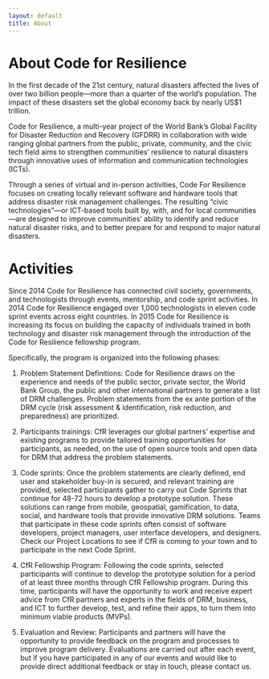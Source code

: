 ```yaml
---
layout: default
title: About 
---
```


About Code for Resilience
=========================

In the first decade of the 21st century, natural disasters affected the lives of over two billion people—more than a quarter of the world’s population. The impact of these disasters set the global economy back by nearly US$1 trillion.
 
Code for Resilience, a multi-year project of the World Bank’s Global Facility for Disaster Reduction and Recovery (GFDRR) in collaboration with wide ranging global partners from the public, private, community, and the civic tech field aims to strengthen communities’ resilience to natural disasters through innovative uses of information and communication technologies (ICTs).
 
Through a series of virtual and in-person activities, Code For Resilience focuses on creating locally relevant software and hardware tools that address disaster risk management challenges. The resulting “civic technologies”—or ICT-based tools built by, with, and for local communities—are designed to improve communities’ ability to identify and reduce natural disaster risks, and to better prepare for and respond to major natural disasters.

Activities
==========

Since 2014 Code for Resilience has connected civil society, governments, and technologists through events, mentorship, and code sprint activities. In 2014 Code for Resilience engaged over 1,000 technologists in eleven code sprint events across eight countries. In 2015 Code for Resilience is increasing its focus on building the capacity of individuals trained in both technology and disaster risk management through the introduction of the Code for Resilience fellowship program. 

Specifically, the program is organized into the following phases:
 
1.  Problem Statement Definitions: Code for Resilience draws on the experience and needs of the public sector, private sector, the World Bank Group, the public and other international partners to generate a list of DRM challenges. Problem statements from the ex ante portion of the DRM cycle (risk assessment & identification, risk reduction, and preparedness) are prioritized.
 
2.  Participants trainings: CfR leverages our global partners’ expertise and existing programs to provide tailored training opportunities for participants, as needed, on the use of open source tools and open data for DRM that address the problem statements. 

3.  Code sprints:  Once the problem statements are clearly defined, end user and stakeholder buy-in is secured, and relevant training are provided, selected participants gather to carry out Code Sprints that continue for 48-72 hours to develop a prototype solution. These solutions can range from mobile, geospatial, gamification, to data, social, and hardware tools that provide innovative DRM solutions. Teams that participate in these code sprints often consist of software developers, project managers, user interface developers, and designers.
Check our Project Locations to see if CfR is coming to your town and to participate in the next Code Sprint. 

4.  CfR Fellowship Program: Following the code sprints, selected participants will continue to develop the prototype solution for a period of at least three months through CfR Fellowship program. During this time, participants will have the opportunity to work and receive expert advice from CfR partners and experts in the fields of DRM, business, and ICT to further develop, test, and refine their apps, to turn them into minimum viable products (MVPs).
 
5.  Evaluation and Review: Participants and partners will have the opportunity to provide feedback on the program and processes to improve program delivery.
Evaluations are carried out after each event, but if you have participated in any of our events and would like to provide direct additional feedback or stay in touch, please contact us. 
